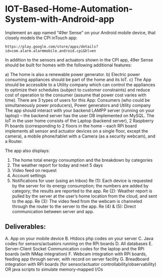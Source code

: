 # IOT-Based-Home-Automation-System-with-Android-app
Implement an app named “49er Sense” on your Android mobile device, that closely models the CPI inTouch app:
```
https://play.google.com/store/apps/details?id=com.alarm.alarmmobile.android.cpi&hl=en
```
In addition to the sensors and actuators shown in the CPI app, 49er Sense should be built for homes with the following additional features:

a)	The home is also a renewable power generator.
b)	Electric power consuming appliances should be part of the home and its IoT.
c)	The App should be accessible to a Utility company which can control the appliances to optimize their schedules (subject to customer constraints) and reduce cost of operation to the consumer (assume that power cost varies with time). 
There are 3 types of users for this App: Consumers (who could be simultaneously power producers), Power generators and Utility company
The app should interact with your backend LAMPP server (running on your laptop) – the backend server has the user DB implemented on MySQL. 
The IoT in the user home consists of the Laptop (backend server), 2 Raspberry Pi boards (corresponding to 2 floors in the home – each RPi board implements all sensor and actuator devices on a single floor, except the camera), a mobile phone/tablet with a Camera (as a security webcam), and a Router.

The app also displays:
1.	The home total energy consumption and the breakdown by categories
2.	The weather report for today and next 5 days
3.	Video feed on request
4.	Account settings
5.	Notifications for user (using an Inbox)
Re (1): Each device is requested by the server for its energy consumption; the numbers are added by category; the results are reported to the app.
Re (2): Weather report is pulled by the server at the user’s home location from the cloud, and sent to the app.
Re (3): The video feed from the webcam is channeled through the router to the server to the app.
Re (4) & (5): Direct communication between server and app.

## Deliverables:
A.	App on your mobile device
B.	Htdocs php codes on your server
C.	Java codes for sensors/actuators running on the RPi boards
D.	All databases
E.	Server-Client Socket Communication codes for the laptop and the RPi boards (with NMap integration)
F.	Webcam integration with RPi boards, feeding app through server, with record on server facility
G.	Breadboard integration with RPi boards (for sensor/actuator controllability/observability) OR java scripts to simulate memory-mapped I/Os


